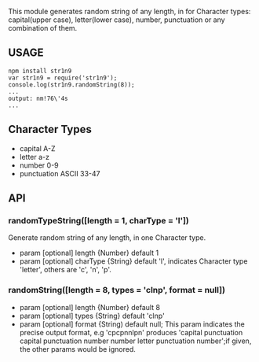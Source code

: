 This module generates random string of any length, in for Character types: capital(upper case), letter(lower case),
number, punctuation or any combination of them.

## USAGE

    npm install str1n9
    var str1n9 = require('str1n9');
    console.log(str1n9.randomString(8));
    ...
    output: nm!76\'4s
    ...

## Character Types

* capital A-Z
* letter a-z
* number 0-9
* punctuation ASCII 33-47

## API

### randomTypeString([length = 1, charType = 'l'])

Generate random string of any length, in one Character type.

* param [optional] length {Number} default 1
* param [optional] charType {String} default 'l', indicates Character type 'letter', others are 'c', 'n', 'p'.

### randomString([length = 8, types = 'clnp', format = null])

* param [optional] length {Number} default 8
* param [optional] types {String} default 'clnp'
* param [optional] format {String) default null; This param indicates the precise output format, e.g 'cpcpnnlpn' produces
'capital punctuation capital punctuation number number letter punctuation number';if given, the other params would be ignored.
